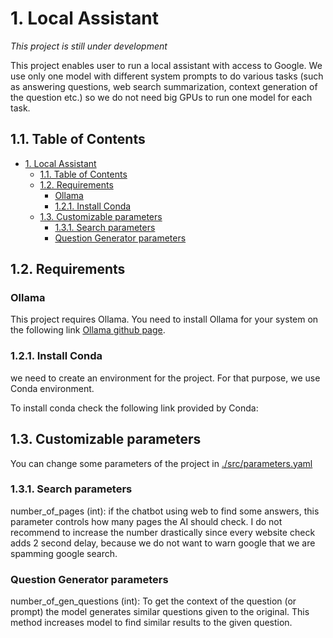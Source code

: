 # 1. Local Assistant

*This project is still under development*

This project enables user to run a local assistant with access to Google. We use only one model with different system prompts to do various tasks (such as answering questions, web search summarization, context generation of the question etc.) so we do not need big GPUs to run one model for each task.

## 1.1. Table of Contents

- [1. Local Assistant](#1-local-assistant)
  - [1.1. Table of Contents](#11-table-of-contents)
  - [1.2. Requirements](#12-requirements)
    - [Ollama](#ollama)
    - [1.2.1. Install Conda](#121-install-conda)
  - [1.3. Customizable parameters](#13-customizable-parameters)
    - [1.3.1. Search parameters](#131-search-parameters)
    - [Question Generator parameters](#question-generator-parameters)

## 1.2. Requirements

### Ollama

This project requires Ollama. You need to install Ollama for your system on the following link [Ollama github page](https://github.com/ollama/ollama).

### 1.2.1. Install Conda

we need to create an environment for the project. For that purpose, we use Conda environment.

To install conda check the following link provided by Conda:

## 1.3. Customizable parameters

You can change some parameters of the project in [./src/parameters.yaml](./src/parameters.yaml)

### 1.3.1. Search parameters

number_of_pages (int): if the chatbot using web to find some answers, this parameter controls how many pages the AI should check. I do not recommend to increase the number drastically since every website check adds 2 second delay, because we do not want to warn google that we are spamming google search.

### Question Generator parameters

number_of_gen_questions (int): To get the context of the question (or prompt) the model generates similar questions given to the original. This method increases model to find similar results to the given question.
